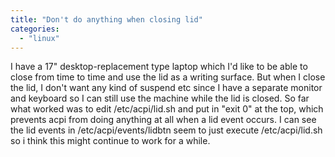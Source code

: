 ```yaml
---
title: "Don't do anything when closing lid"
categories: 
  - "linux"
---
```


I have a 17" desktop-replacement type laptop which I'd like to be able to close from time to time and use the lid as a writing surface. But when I close the lid, I don't want any kind of suspend etc since I have a separate monitor and keyboard so I can still use the machine while the lid is closed. So far what worked was to edit /etc/acpi/lid.sh and put in "exit 0" at the top, which prevents acpi from doing anything at all when a lid event occurs. I can see the lid events in /etc/acpi/events/lidbtn seem to just execute /etc/acpi/lid.sh so i think this might continue to work for a while.
